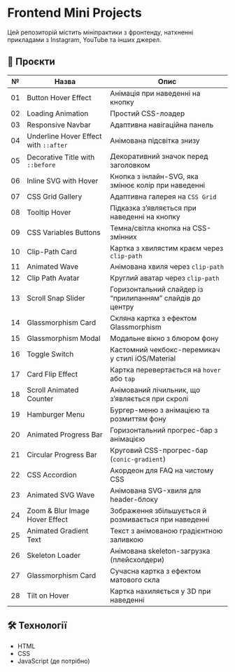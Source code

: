 # Frontend Mini Projects

Цей репозиторій містить мініпрактики з фронтенду, натхненні прикладами з Instagram, YouTube та інших джерел.

## 📁 Проєкти

| №   | Назва                                 | Опис                                                      |
| --- | ------------------------------------- | --------------------------------------------------------- |
| 01  | Button Hover Effect                   | Анімація при наведенні на кнопку                          |
| 02  | Loading Animation                     | Простий CSS-лоадер                                        |
| 03  | Responsive Navbar                     | Адаптивна навігаційна панель                              |
| 04  | Underline Hover Effect with `::after` | Анімована підсвітка знизу                                 |
| 05  | Decorative Title with `::before`      | Декоративний значок перед заголовком                      |
| 06  | Inline SVG with Hover                 | Кнопка з інлайн-SVG, яка змінює колір при наведенні       |
| 07  | CSS Grid Gallery                      | Адаптивна галерея на `CSS Grid`                           |
| 08  | Tooltip Hover                         | Підказка з’являється при наведенні на кнопку              |
| 09  | CSS Variables Buttons                 | Темна/світла кнопка на CSS-змінних                        |
| 10  | Clip-Path Card                        | Картка з хвилястим краєм через `clip-path`                |
| 11  | Animated Wave                         | Анімована хвиля через `clip-path`                         |
| 12  | Clip Path Avatar                      | Круглий аватар через `clip-path`                          |
| 13  | Scroll Snap Slider                    | Горизонтальний слайдер із “прилипанням” слайдів до центру |
| 14  | Glassmorphism Card                    | Скляна картка з ефектом Glassmorphism                     |
| 15  | Glassmorphism Modal                   | Модальне вікно з блюром фону                              |
| 16  | Toggle Switch                         | Кастомний чекбокс-перемикач у стилі iOS/Material          |
| 17  | Card Flip Effect                      | Картка перевертається на `hover` або `tap`                |
| 18  | Scroll Animated Counter               | Анімований лічильник, що з’являється при скролі           |
| 19  | Hamburger Menu                        | Бургер-меню з анімацією та розмиттям фону                 |
| 20  | Animated Progress Bar                 | Горизонтальний прогрес-бар з анімацією                    |
| 21  | Circular Progress Bar                 | Круговий CSS-прогрес-бар (`conic-gradient`)               |
| 22  | CSS Accordion                         | Акордеон для FAQ на чистому CSS                           |
| 23  | Animated SVG Wave                     | Анімована SVG-хвиля для header-блоку                      |
| 24  | Zoom & Blur Image Hover Effect        | Зображення збільшується й розмивається при наведенні      |
| 25  | Animated Gradient Text                | Текст з анімованою градієнтною заливкою                   |
| 26  | Skeleton Loader                       | Анімована skeleton-загрузка (плейсхолдери)                |
| 27  | Glassmorphism Card                    | Сучасна картка з ефектом матового скла                    |
| 28  | Tilt on Hover                         | Картка нахиляється у 3D при наведенні                     |

## 🛠️ Технології

- HTML
- CSS
- JavaScript (де потрібно)
